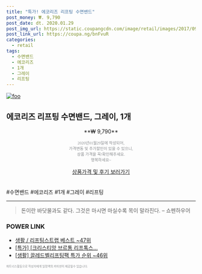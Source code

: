 ```yaml
--- 
title: "특가! 에코리즈 리프팅 수면밴드" 
post_money: ₩. 9,790 
post_date: dt. 2020.01.29 
post_img_url: https://static.coupangcdn.com/image/retail/images/2017/09/20/14/5/af68053b-2f2a-411c-80a4-1a82de69f947.jpg 
post_link_url: https://coupa.ng/bnFvuR 
categories: 
  - retail 
tags: 
  - 수면밴드 
  - 에코리즈 
  - 1개 
  - 그레이 
  - 리프팅 
--- 
```

[![foo](https://static.coupangcdn.com/image/retail/images/2017/09/20/14/5/af68053b-2f2a-411c-80a4-1a82de69f947.jpg)](https://coupa.ng/bnFvuR) 

## 에코리즈 리프팅 수면밴드, 그레이, 1개 
<p style="text-align: center;">**₩ 9,790**</p> 
<p style="text-align: center;"><span style="color: #898c8f; font-family: Georgia,Times,serif; font-size: 0.75em;">2020년01월29일에 작성되어, <br>가격변동 및 추가할인이 있을 수 있으니,<br> 상품 가격을 꼭!확인해주세요.<br>행복하세요~</span> 
</p>	 
<div markdown="0" style="text-align: center;"><a href="https://coupa.ng/bnFvuR" class="btn btn--success">상품가격 및 후기 보러가기</a></div> 
<br><br> 
  #수면밴드 #에코리즈 #1개 #그레이 #리프팅 
<hr> 

> 돈이란 바닷물과도 같다. 그것은 마시면 마실수록 목이 말라진다. – 쇼펜하우어 


### POWER LINK

* <a href="https://blog.naver.com/santokki14/221779598851" target="_blank">생활 / 리프팅스트랩 베스트 ~47위</a>
* <a href="https://blog.naver.com/an0733/221786456965" target="_blank">[특가] [크리스티앙 브르통 리프톡스...</a>
* <a href="https://blog.naver.com/sakai111/221789835021" target="_blank"> [생활] 끌레드벨리프팅팩 특가 순위 ~46위</a>

<span style="color: #898c8f; font-family: Georgia,Times,serif; font-size: 0.55em;">파트너스활동으로 작성자에게 일정액의 커미션이 제공될수 있습니다.</span> 
